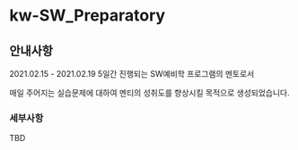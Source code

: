 # kw-SW_Preparatory

## 안내사항
2021.02.15 - 2021.02.19 5일간 진행되는 SW예비학 프로그램의 멘토로서 

매일 주어지는 실습문제에 대하여 멘티의 성취도를 향상시킬 목적으로 생성되었습니다. 

### 세부사항

TBD

